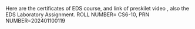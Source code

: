 Here are the certificates of EDS course, and link of preskilet video , also the EDS Laboratory Assignment.
ROLL NUMBER= CS6-10,
PRN NUMBER=202401100119
